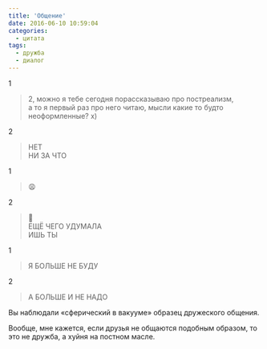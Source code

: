 ```yaml
---
title: 'Общение'
date: 2016-06-10 10:59:04
categories:
  - цитата
tags:
  - дружба
  - диалог
---
```


1

> 2, можно я&nbsp;тебе сегодня порассказываю про постреализм, а&nbsp;то&nbsp;я&nbsp;первый раз про
> него читаю, мысли какие то&nbsp;будто неоформленные? х)

2

> НЕТ<br> НИ&nbsp;ЗА&nbsp;ЧТО

1

> &#128553;

2

> &#128548;<br> ЕЩЁ ЧЕГО УДУМАЛА<br> ИШЬ ТЫ

1

> Я&nbsp;БОЛЬШЕ НЕ&nbsp;БУДУ

2

> А&nbsp;БОЛЬШЕ И&nbsp;НЕ&nbsp;НАДО

Вы&nbsp;наблюдали &laquo;сферический в&nbsp;вакууме&raquo; образец дружеского общения.

Вообще, мне кажется, если друзья не общаются подобным образом, то это не дружба, а хуйня на постном
масле.
